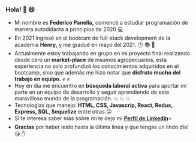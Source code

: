 ### Hola! 👋 :smile:

- Mi nombre es **Federico Panella,** comencé a estudiar programación de manera autodidacta a principios de 2020 :computer:
- En 2021 ingresé en el bootcam de full-stack development de la academia **Henry,** y me gradué en mayo del 2021. :clock2: :books: :date:
- Actualmente estoy trabajando en grupo en mi proyecto final realizando desde cero un **market-place** de insumos agropecuarios, esta experiencia no solo profundizó los conocimientos adquiridos en el bootcamp, sino que además me hizo notar que **disfruto mucho del trabajo en equipo.** :fist: :fist:
- Hoy en día me encuentro en **búsqueda laboral activa** para aportar mi parte en un equipo de desarrollo y seguir aprendiendo de este maravilloso mundo de la programación. :boom: :boom: :boom: 
- Tecnologías que manejo: **HTML, CSS, Javascrip, React, Redux, Express, SQL, Sequelize** entre otras.:stuck_out_tongue_winking_eye:
- Si te interesa saber más sobre mi te dejo mi **[Perfil de Linkedin](https://www.linkedin.com/in/federico-panella/)**:star:
- **Gracias** por haber leido hasta la última linea y que tengas un lindo día! :kissing_heart: :hand:

<!--
**efedefede/efedefede** is a ✨ _special_ ✨ repository because its `README.md` (this file) appears on your GitHub profile.

Here are some ideas to get you started:

- 🔭 I’m currently working on ...
- 🌱 I’m currently learning ...
- 👯 I’m looking to collaborate on ...
- 🤔 I’m looking for help with ...
- 💬 Ask me about ...
- 📫 How to reach me: ...
- 😄 Pronouns: ...
- ⚡ Fun fact: ...
-->
